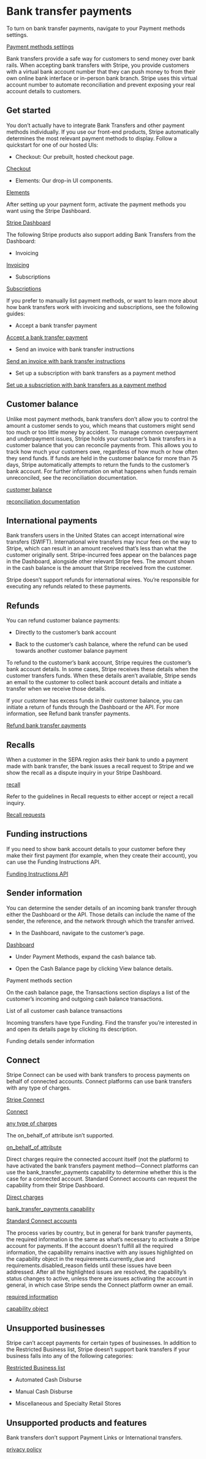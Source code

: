 # Bank transfer payments

To turn on bank transfer payments, navigate to your Payment methods settings.

[Payment methods settings](https://dashboard.stripe.com/settings/payment_methods)

Bank transfers provide a safe way for customers to send money over bank rails. When accepting bank transfers with Stripe, you provide customers with a virtual bank account number that they can push money to from their own online bank interface or in-person bank branch. Stripe uses this virtual account number to automate reconciliation and prevent exposing your real account details to customers.

## Get started

You don’t actually have to integrate Bank Transfers and other payment methods individually. If you use our front-end products, Stripe automatically determines the most relevant payment methods to display. Follow a quickstart for one of our hosted UIs:

- Checkout: Our prebuilt, hosted checkout page.

[Checkout](/checkout/quickstart)

- Elements: Our drop-in UI components.

[Elements](/payments/quickstart)

After setting up your payment form, activate the payment methods you want using the Stripe Dashboard.

[Stripe Dashboard](https://dashboard.stripe.com/settings/payment_methods)

The following Stripe products also support adding Bank Transfers from the Dashboard:

- Invoicing

[Invoicing](/invoicing/quickstart-guide)

- Subscriptions

[Subscriptions](/billing/subscriptions/overview)

If you prefer to manually list payment methods, or want to learn more about how bank transfers work with invoicing and subscriptions, see the following guides:

- Accept a bank transfer payment

[Accept a bank transfer payment](/payments/bank-transfers/accept-a-payment)

- Send an invoice with bank transfer instructions

[Send an invoice with bank transfer instructions](/invoicing/bank-transfer)

- Set up a subscription with bank transfers as a payment method

[Set up a subscription with bank transfers as a payment method](/billing/subscriptions/bank-transfer)

## Customer balance

Unlike most payment methods, bank transfers don’t allow you to control the amount a customer sends to you, which means that customers might send too much or too little money by accident. To manage common overpayment and underpayment issues, Stripe holds your customer’s bank transfers in a customer balance that you can reconcile payments from. This allows you to track how much your customers owe, regardless of how much or how often they send funds. If funds are held in the customer balance for more than 75 days, Stripe automatically attempts to return the funds to the customer’s bank account. For further information on what happens when funds remain unreconciled, see the reconciliation documentation.

[customer balance](/payments/customer-balance)

[reconciliation documentation](/payments/customer-balance/reconciliation#cash-unreconciled-funds)

## International payments

Bank transfers users in the United States can accept international wire transfers (SWIFT). International wire transfers may incur fees on the way to Stripe, which can result in an amount received that’s less than what the customer originally sent. Stripe-incurred fees appear on the balances page in the Dashboard, alongside other relevant Stripe fees. The amount shown in the cash balance is the amount that Stripe received from the customer.

Stripe doesn’t support refunds for international wires. You’re responsible for executing any refunds related to these payments.

## Refunds

You can refund customer balance payments:

- Directly to the customer’s bank account

- Back to the customer’s cash balance, where the refund can be used towards another customer balance payment

To refund to the customer’s bank account, Stripe requires the customer’s bank account details. In some cases, Stripe receives these details when the customer transfers funds. When these details aren’t available, Stripe sends an email to the customer to collect bank account details and initiate a transfer when we receive those details.

If your customer has excess funds in their customer balance, you can initiate a return of funds through the Dashboard or the API. For more information, see Refund bank transfer payments.

[Refund bank transfer payments](/payments/customer-balance/refunding)

## Recalls

When a customer in the SEPA region asks their bank to undo a payment made with bank transfer, the bank issues a recall request to Stripe and we show the recall as a dispute inquiry in your Stripe Dashboard.

[recall](/payments/customer-balance/recalls)

Refer to the guidelines in Recall requests to either accept or reject a recall inquiry.

[Recall requests](/payments/customer-balance/recalls)

## Funding instructions

If you need to show bank account details to your customer before they make their first payment (for example, when they create their account), you can use the Funding Instructions API.

[Funding Instructions API](/payments/customer-balance/funding-instructions)

## Sender information

You can determine the sender details of an incoming bank transfer through either the Dashboard or the API. Those details can include the name of the sender, the reference, and the network through which the transfer arrived.

- In the Dashboard, navigate to the customer’s page.

[Dashboard](https://dashboard.stripe.com/customers)

- Under Payment Methods, expand the cash balance tab.

- Open the Cash Balance page by clicking View balance details.

Payment methods section

On the cash balance page, the Transactions section displays a list of the customer’s incoming and outgoing cash balance transactions.

List of all customer cash balance transactions

Incoming transfers have type Funding. Find the transfer you’re interested in and open its details page by clicking its description.

Funding details sender information

## Connect

Stripe Connect can be used with bank transfers to process payments on behalf of connected accounts. Connect platforms can use bank transfers with any type of charges.

[Stripe Connect](/connect/overview)

[Connect](/connect)

[any type of charges](/connect/charges#types)

The on_behalf_of attribute isn’t supported.

[on_behalf_of attribute](/api/payment_intents/object#payment_intent_object-on_behalf_of)

Direct charges require the connected account itself (not the platform) to have activated the bank transfers payment method—Connect platforms can use the bank_transfer_payments capability to determine whether this is the case for a connected account. Standard Connect accounts can request the capability from their Stripe Dashboard.

[Direct charges](/connect/direct-charges)

[bank_transfer_payments capability](/connect/account-capabilities#payment-methods)

[Standard Connect accounts](/connect/standard-accounts)

The process varies by country, but in general for bank transfer payments, the required information is the same as what’s necessary to activate a Stripe account for payments. If the account doesn’t fulfill all the required information, the capability remains inactive with any issues highlighted on the capability object in the requirements.currently_due and requirements.disabled_reason fields until these issues have been addressed. After all the highlighted issues are resolved, the capability’s status changes to active, unless there are issues activating the account in general, in which case Stripe sends the Connect platform owner an email.

[required information](/connect/required-verification-information)

[capability object](/api/capabilities/object)

## Unsupported businesses

Stripe can’t accept payments for certain types of businesses. In addition to the Restricted Business list, Stripe doesn’t support bank transfers if your business falls into any of the following categories:

[Restricted Business list](https://stripe.com/restricted-businesses)

- Automated Cash Disburse

- Manual Cash Disburse

- Miscellaneous and Specialty Retail Stores

## Unsupported products and features

Bank transfers don’t support Payment Links or International transfers.

[privacy policy](https://stripe.com/privacy)
